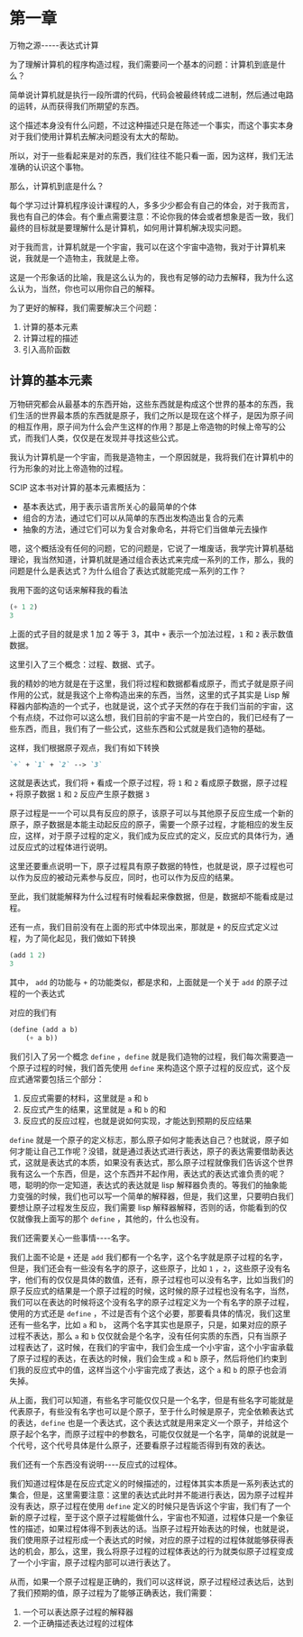# 第一章

万物之源-----表达式计算

为了理解计算机的程序构造过程，我们需要问一个基本的问题：计算机到底是什么？

简单说计算机就是执行一段所谓的代码，代码会被最终转成二进制，然后通过电路的运转，从而获得我们所期望的东西。

这个描述本身没有什么问题，不过这种描述只是在陈述一个事实，而这个事实本身对于我们使用计算机去解决问题没有太大的帮助。

所以，对于一些看起来是对的东西，我们往往不能只看一面，因为这样，我们无法准确的认识这个事物。

那么，计算机到底是什么？

每个学习过计算机程序设计课程的人，多多少少都会有自己的体会，对于我而言，我也有自己的体会。有个重点需要注意：不论你我的体会或者想象是否一致，我们最终的目标就是要理解什么是计算机，如何用计算机解决现实问题。

对于我而言，计算机就是一个宇宙，我可以在这个宇宙中造物，我对于计算机来说，我就是一个造物主，我就是上帝。

这是一个形象话的比喻，我是这么认为的，我也有足够的动力去解释，我为什么这么认为，当然，你也可以用你自己的解释。

为了更好的解释，我们需要解决三个问题：

1. 计算的基本元素
2. 计算过程的描述
3. 引入高阶函数

## 计算的基本元素

万物研究都会从最基本的东西开始，这些东西就是构成这个世界的基本的东西，我们生活的世界最本质的东西就是原子，我们之所以是现在这个样子，是因为原子间的相互作用，原子间为什么会产生这样的作用？那是上帝造物的时候上帝写的公式，而我们人类，仅仅是在发现并寻找这些公式。

我认为计算机是一个宇宙，而我是造物主，一个原因就是，我将我们在计算机中的行为形象的对比上帝造物的过程。

SCIP 这本书对计算的基本元素概括为：

- 基本表达式，用于表示语言所关心的最简单的个体
- 组合的方法，通过它们可以从简单的东西出发构造出复合的元素
- 抽象的方法，通过它们可以为复合对象命名，并将它们当做单元去操作

嗯，这个概括没有任何的问题，它的问题是，它说了一堆废话，我学完计算机基础理论，我当然知道，计算机就是通过组合表达式来完成一系列的工作，那么，我的问题是什么是表达式？为什么组合了表达式就能完成一系列的工作？

我用下面的这句话来解释我的看法

```lisp
(+ 1 2)
3
```

上面的式子目的就是求 1 加 2 等于 3，其中 `+` 表示一个加法过程，`1` 和 `2` 表示数值数据。

这里引入了三个概念：过程、数据、式子。

我的精妙的地方就是在于这里，我们将过程和数据都看成原子，而式子就是原子间作用的公式，就是我这个上帝构造出来的东西，当然，这里的式子其实是 Lisp 解释器内部构造的一个式子，也就是说，这个式子天然的存在于我们当前的宇宙，这个有点绕，不过你可以这么想，我们目前的宇宙不是一片空白的，我们已经有了一些东西，而且，我们有了一些公式，这些东西和公式就是我们造物的基础。

这样，我们根据原子观点，我们有如下转换

```markdown
`+` + `1` + `2` --> `3`
```

这就是表达式，我们将  `+` 看成一个原子过程，将 `1` 和 `2` 看成原子数据，原子过程 `+` 将原子数据 `1` 和 `2` 反应产生原子数据 `3` 

原子过程是一一个可以具有反应的原子，该原子可以与其他原子反应生成一个新的原子，原子数据是本能主动起反应的原子，需要一个原子过程，才能相应的发生反应，这样，对于原子过程的定义，我们成为反应式的定义，反应式的具体行为，通过反应式的过程体进行说明。

这里还要重点说明一下，原子过程具有原子数据的特性，也就是说，原子过程也可以作为反应的被动元素参与反应，同时，也可以作为反应的结果。

至此，我们就能解释为什么过程有时候看起来像数据，但是，数据却不能看成是过程。

还有一点，我们目前没有在上面的形式中体现出来，那就是 `+` 的反应式定义过程，为了简化起见，我们做如下转换

```lisp
(add 1 2)
3
```

其中， `add` 的功能与 `+` 的功能类似，都是求和，上面就是一个关于 `add` 的原子过程的一个表达式

对应的我们有

```lisp
(define (add a b)
    (+ a b))
```

我们引入了另一个概念 `define` ，`define` 就是我们造物的过程，我们每次需要造一个原子过程的时候，我们首先使用 `define` 来构造这个原子过程的反应式，这个反应式通常要包括三个部分：

1. 反应式需要的材料，这里就是 `a` 和 `b`
2. 反应式产生的结果，这里就是 `a` 和 `b` 的和
3. 反应式的反应过程，也就是说如何实现，才能达到预期的反应结果

`define` 就是一个原子的定义标志，那么原子如何才能表达自己？也就说，原子如何才能让自己工作呢？没错，就是通过表达式进行表达，原子的表达需要借助表达式，这就是表达式的本质，如果没有表达式，那么原子过程就像我们告诉这个世界我有这么一个东西，但是，这个东西并不起作用，表达式的表达式谁负责的呢？嗯，聪明的你一定知道，表达式的表达就是 lisp 解释器负责的。等我们的抽象能力变强的时候，我们也可以写一个简单的解释器，但是，我们这里，只要明白我们要想让原子过程发生反应，我们需要 lisp 解释器解释，否则的话，你能看到的仅仅就像我上面写的那个 `define` ，其他的，什么也没有。

我们还需要关心一些事情----名字。

我们上面不论是 `+` 还是 `add` 我们都有一个名字，这个名字就是原子过程的名字，但是，我们还会有一些没有名字的原子，这些原子，比如 `1` ，`2`，这些原子没有名字，他们有的仅仅是具体的数值，还有，原子过程也可以没有名字，比如当我们的原子反应式的结果是一个原子过程的时候，这时候的原子过程也没有名字，当然，我们可以在表达的时候将这个没有名字的原子过程定义为一个有名字的原子过程，使用的方式还是 `define` ，不过是否有个这个必要，那要看具体的情况，我们这里还有一些名字，比如 `a` 和 `b`， 这两个名字其实也是原子，只是，如果对应的原子过程不表达，那么 `a` 和 `b` 仅仅就会是个名字，没有任何实质的东西，只有当原子过程表达了，这时候，在我们的宇宙中，我们会生成一个小宇宙，这个小宇宙承载了原子过程的表达，在表达的时候，我们会生成 `a` 和 `b` 原子，然后将他们约束到们我的反应式中的值，这样当这个小宇宙完成了表达，这个 `a` 和 `b` 的原子也会消失掉。

从上面，我们可以知道，有些名字可能仅仅只是一个名字，但是有些名字可能就是代表原子，有些没有名字也可以是个原子，至于什么时候是原子，完全依赖表达式的表达，`define` 也是一个表达式，这个表达式就是用来定义一个原子，并给这个原子起个名字，而原子过程中的参数名，可能仅仅就是一个名字，简单的说就是一个代号，这个代号具体是什么原子，还要看原子过程能否得到有效的表达。

我们还有一个东西没有说明----反应式的过程体。

我们知道过程体是在反应式定义的时候描述的，过程体其实本质是一系列表达式的集合，但是，这里需要注意：这里的表达式此时并不能进行表达，因为原子过程并没有表达，原子过程在使用 `define` 定义的时候只是告诉这个宇宙，我们有了一个新的原子过程，至于这个原子过程能做什么，宇宙也不知道，过程体只是一个象征性的描述，如果过程体得不到表达的话。当原子过程开始表达的时候，也就是说，我们使用原子过程形成一个表达式的时候，对应的原子过程的过程体就能够获得表达的机会，那么，这里，我么将原子过程的过程体表达的行为就类似原子过程变成了一个小宇宙，原子过程内部可以进行表达了。

从而，如果一个原子过程是正确的，我们可以这样说，原子过程经过表达后，达到了我们预期的值，原子过程为了能够正确表达，我们需要：

1. 一个可以表达原子过程的解释器
2. 一个正确描述表达过程的过程体

























